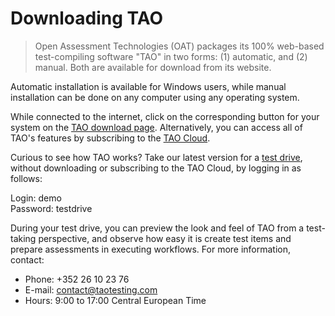 # Downloading TAO

>Open Assessment Technologies (OAT) packages its 100% web-based test-compiling software "TAO" in two forms: (1) automatic, and (2) manual. Both are available for download from its website.

Automatic installation is available for Windows users, while manual installation can be done on any computer using any operating system. 

While connected to the internet, click on the corresponding button for your system on the [TAO download page](http://www.taotesting.com/get-tao/official-tao-packages/). Alternatively, you can access all of TAO's features by subscribing to the [TAO Cloud](http://www.taotesting.com/support/professional-services/hosting-services-custom-offer-request-form/).

Curious to see how TAO works? Take our latest version for a [test drive](http://www.taotesting.com/get-tao/take-test-drive/), without downloading or subscribing to the TAO Cloud, by logging in as follows:

   Login:   demo
<br>Password:   testdrive

During your test drive, you can preview the look and feel of TAO from a test-taking perspective, and observe how easy it is create test items and prepare assessments in executing workflows. For more information, contact: 

- Phone: +352 26 10 23 76
- E-mail: [contact@taotesting.com](mailto:contact@taotesting.com)
- Hours: 9:00 to 17:00 Central European Time


